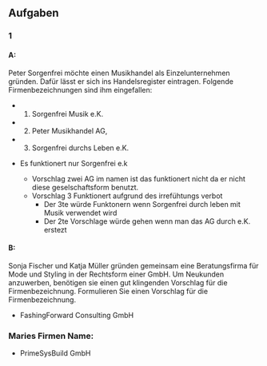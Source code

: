 ## Aufgaben

### 1
  #### A:
   Peter Sorgenfrei möchte einen Musikhandel als Einzelunternehmen gründen. 
   Dafür lässt er sich ins Handelsregister eintragen. Folgende Firmenbezeichnungen sind ihm eingefallen:	
   - 1) Sorgenfrei Musik e.K. 
   - 2) Peter Musikhandel AG, 
   - 3) Sorgenfrei durchs Leben e.K.

 - Es funktionert nur Sorgenfrei e.k 
    - Vorschlag zwei AG im namen ist das funktionert nicht da er nicht diese geselschaftsform benutzt.
    - Vorschlag 3 Funktionert aufgrund des irrefühtungs verbot
       -  Der 3te würde Funktonern wenn Sorgenfrei durch leben mit Musik verwendet wird
       - Der 2te Vorschlage würde gehen wenn man das AG durch e.K. erstezt
  
  #### B:
   Sonja Fischer und Katja Müller gründen gemeinsam eine Beratungsfirma für Mode und Styling in der Rechtsform einer GmbH.
   Um Neukunden anzuwerben, benötigen sie einen gut klingenden Vorschlag für die Firmenbezeichnung.
   Formulieren Sie einen Vorschlag für die Firmenbezeichnung.
   - FashingForward Consulting GmbH

   ### Maries Firmen Name:
   - PrimeSysBuild GmbH